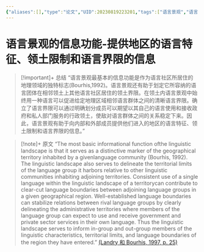 ```yaml
---
{"aliases":[],"type":"论文","UID":20230819223201,"tags":["语言景观","语言景观的信息功能"],"related":null,"status":null,"banner_icon":"📄","date":"2023-08-19 22:32:01","dg-publish":true,"permalink":"/10-Card/制卡/语言景观的信息功能-提供地区的语言特征、领土限制和语言界限的信息/","dgPassFrontmatter":true,"noteIcon":""}
---
```


# 语言景观的信息功能-提供地区的语言特征、领土限制和语言界限的信息

> [!important]+ 总结
> “语言景观最基本的信息功能是作为语言社区所居住的地理领域的独特标志(Bourhis,1992)。语言景观还有助于划定它所容纳的语言团体在相邻领土上其他语言社区居住的领土界限。在领土内语言景观中始终用一种语言可以促进给定地理区域相邻语言群体之间的清晰语言界限。确立了语言界限可以通过明确划分成员可以期望以其自己的语言使用和接收政府和私人部门服务的行政领土，使敌对语言群体之间的关系稳定下来。因此，语言景观有助于向内部和外部成员提供他们进入的地区的语言特征、领土限制和语言界限的信息。”
> 

> [!note]+ 原文
> “The most basic informational function ofthe linguistic landscape is that it serves as a distinctive marker of the geographical territory inhabited by a givenlanguage community (Bourhis, 1992). The linguistic landscape also serves to delineate the territorial limits of the language group it harbors relative to other linguistic communities inhabiting adjoining territories. Consistent use of a single language within the linguistic landscape of a territorycan contribute to clear-cut language boundaries between adjoining language groups in a given geographical region. Well-established language boundaries can stabilize relations between rival language groups by clearly delineating the administrative territories where members of the language group can expect to use and receive government and private sector services in their own language. Thus the linguistic landscape serves to inform in-group and out-group members of the linguistic characteristics, territorial limits, and language boundaries of the region they have entered.” [(Landry 和 Bourhis, 1997, p. 25)](zotero://open-pdf/library/items/X8P3SCYQ?page=4&annotation=27FFMLNG)


